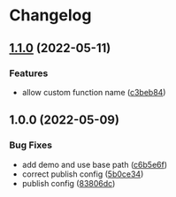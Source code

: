 # Changelog

## [1.1.0](https://github.com/netlify/vite-plugin-netlify-edge/compare/v1.0.0...v1.1.0) (2022-05-11)


### Features

* allow custom function name ([c3beb84](https://github.com/netlify/vite-plugin-netlify-edge/commit/c3beb84fba5d7f33115d987c153e6e5dc9b8fc31))

## 1.0.0 (2022-05-09)


### Bug Fixes

* add demo and use base path ([c6b5e6f](https://github.com/netlify/vite-plugin-netlify-edge/commit/c6b5e6fbdf1dff5e59a8c40b7d64c35a2845435f))
* correct publish config ([5b0ce34](https://github.com/netlify/vite-plugin-netlify-edge/commit/5b0ce34193bd9433332d3d0bd1808cd8bae9c0a5))
* publish config ([83806dc](https://github.com/netlify/vite-plugin-netlify-edge/commit/83806dc13674d1056d6b6ba11b81982540008513))
